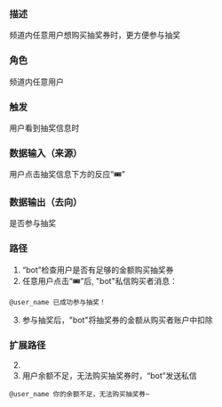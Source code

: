 ### 描述

频道内任意用户想购买抽奖券时，更方便参与抽奖

### 角色

频道内任意用户

### 触发

用户看到抽奖信息时

### 数据输入（来源）

用户点击抽奖信息下方的反应“🎟️”

### 数据输出（去向）

是否参与抽奖

### 路径

1. “bot”检查用户是否有足够的金额购买抽奖券
2. 任意用户点击“🎟️”后, "bot"私信购买者消息：
```
@user_name 已成功参与抽奖！
```
3. 参与抽奖后，"bot"将抽奖券的金额从购买者账户中扣除

### 扩展路径

2. 
1. 用户余额不足，无法购买抽奖券时，“bot”发送私信
```
@user_name 你的余额不足，无法购买抽奖券~
```

